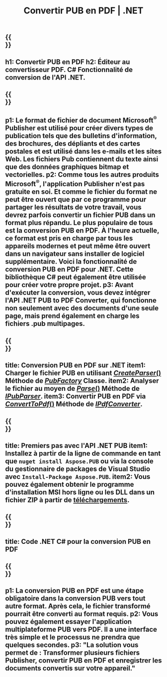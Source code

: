 ﻿---
translation: true
template: /_templates/conversion-child-net.md
title: Convertir PUB en PDF | .NET
description: Convertissez PUB en PDF à l'aide de l'API .NET sur n'importe quelle plate-forme. Fonctionnalité de conversion d'éditeur facile à intégrer dans votre solution.
url: /net/conversion/pub-to-pdf/
metakeywords: pub en pdf net, convertir pub en pdf net, pub en pdf convertisseur c#, convertir pub en pdf c#, pub en pdf c#
family: pub
platformtag: net
feature: conversion
---

{{<section banner>}}
---
h1: Convertir PUB en PDF
h2: Éditeur au convertisseur PDF. С# Fonctionnalité de conversion de l'API .NET.
---

{{<section overview>}}
---
p1: Le format de fichier de document Microsoft<sup>®</sup> Publisher est utilisé pour créer divers types de publication tels que des bulletins d'information, des brochures, des dépliants et des cartes postales et est utilisé dans les e-mails et les sites Web. Les fichiers Pub contiennent du texte ainsi que des données graphiques bitmap et vectorielles.
p2: Comme tous les autres produits Microsoft<sup>®</sup>, l'application Publisher n'est pas gratuite en soi. Et comme le fichier du format ne peut être ouvert que par ce programme pour partager les résultats de votre travail, vous devrez parfois convertir un fichier PUB dans un format plus répandu. Le plus populaire de tous est la conversion PUB en PDF. À l'heure actuelle, ce format est pris en charge par tous les appareils modernes et peut même être ouvert dans un navigateur sans installer de logiciel supplémentaire. Voici la fonctionnalité de conversion PUB en PDF pour .NET. Cette bibliothèque C# peut également être utilisée pour créer votre propre projet.
p3: Avant d'exécuter la conversion, vous devez intégrer l'API .NET PUB to PDF Converter, qui fonctionne non seulement avec des documents d'une seule page, mais prend également en charge les fichiers .pub multipages.
---

{{<section feature1>}}
---
title: Conversion PUB en PDF sur .NET
item1: Charger le fichier PUB en utilisant [*CreateParser*()](https://reference.aspose.com/pub/net/aspose.pub/pubfactory/methods/createparser/index) Méthode de [*PubFactory*](https://reference.aspose.com/pub/net/aspose.pub/pubfactory) Classe.
item2: Analyser le fichier au moyen de [*Parse*()](https://reference.aspose.com/pub/net/aspose.pub/ipubparser/methods/parse) Méthode de [*IPubParser*](https://reference.aspose.com/pub/net/aspose.pub/ipubparser).
item3: Convertir PUB en PDF via [*ConvertToPdf*()](https://reference.aspose.com/pub/net/aspose.pub/ipdfconverter/methods/converttopdf) Méthode de [*IPdfConverter*](https://reference.aspose.com/pub/net/aspose.pub/ipdfconverter).
---

{{<section feature2>}}
---
title: Premiers pas avec l'API .NET PUB
item1: Installez à partir de la ligne de commande en tant que ```nuget install Aspose.PUB``` ou via la console du gestionnaire de packages de Visual Studio avec ```Install-Package Aspose.PUB```.
item2: Vous pouvez également obtenir le programme d'installation MSI hors ligne ou les DLL dans un fichier ZIP à partir de [téléchargements](https://releases.aspose.com/pub/net).
---

{{<section codeexample>}}
---
title: Code .NET C# pour la conversion PUB en PDF
---

{{<section summary>}}
---
p1: La conversion PUB en PDF est une étape obligatoire dans la conversion PUB vers tout autre format. Après cela, le fichier transformé pourrait être converti au format requis.
p2: Vous pouvez également essayer l'application multiplateforme PUB vers PDF. Il a une interface très simple et le processus ne prendra que quelques secondes.
p3: "La solution vous permet de : Transformer plusieurs fichiers Publisher, convertir PUB en PDF et enregistrer les documents convertis sur votre appareil."
---
